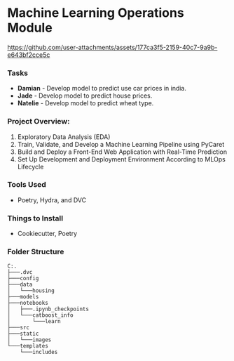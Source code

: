 # Machine Learning Operations Module

https://github.com/user-attachments/assets/177ca3f5-2159-40c7-9a9b-e643bf2cce5c

### Tasks

-   **Damian** - Develop model to predict use car prices in india.
-   **Jade** - Develop model to predict house prices.
-   **Natelie** - Develop model to predict wheat type.

### Project Overview:

1. Exploratory Data Analysis (EDA)
2. Train, Validate, and Develop a Machine Learning Pipeline using PyCaret
3. Build and Deploy a Front-End Web Application with Real-Time Prediction
4. Set Up Development and Deployment Environment According to MLOps Lifecycle

### Tools Used

-   Poetry, Hydra, and DVC

### Things to Install

-   Cookiecutter, Poetry

### Folder Structure

```
C:.
├───.dvc
├───config
├───data
│   └───housing
├───models
├───notebooks
│   ├───.ipynb_checkpoints
│   └───catboost_info
│       └───learn
├───src
├───static
│   └───images
└───templates
    └───includes
```
